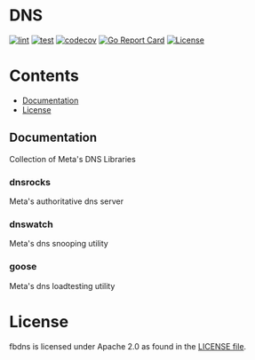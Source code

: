 # DNS
[![lint](https://github.com/facebook/dns/actions/workflows/lint.yml/badge.svg)](https://github.com/facebook/dns/actions/workflows/lint.yml)
[![test](https://github.com/facebook/dns/actions/workflows/test.yml/badge.svg)](https://github.com/facebook/dns/actions/workflows/test.yml)
[![codecov](https://codecov.io/gh/facebook/dns/branch/main/graph/badge.svg?token=ZX57JNHD7G)](https://codecov.io/gh/facebook/dns)
[![Go Report Card](https://goreportcard.com/badge/github.com/facebook/dns/dnsrocks)](https://goreportcard.com/report/github.com/facebook/dns/dnsrocks)
[![License](https://img.shields.io/badge/License-Apache_2.0-blue.svg)](https://opensource.org/licenses/Apache-2.0)


# Contents


- [Documentation](#Documentation)
- [License](#License)

## Documentation
Collection of Meta's DNS Libraries



### dnsrocks
Meta's authoritative dns server

### dnswatch
Meta's dns snooping utility

### goose
Meta's dns loadtesting utility

# License
fbdns is licensed under Apache 2.0 as found in the [LICENSE file](LICENSE).
